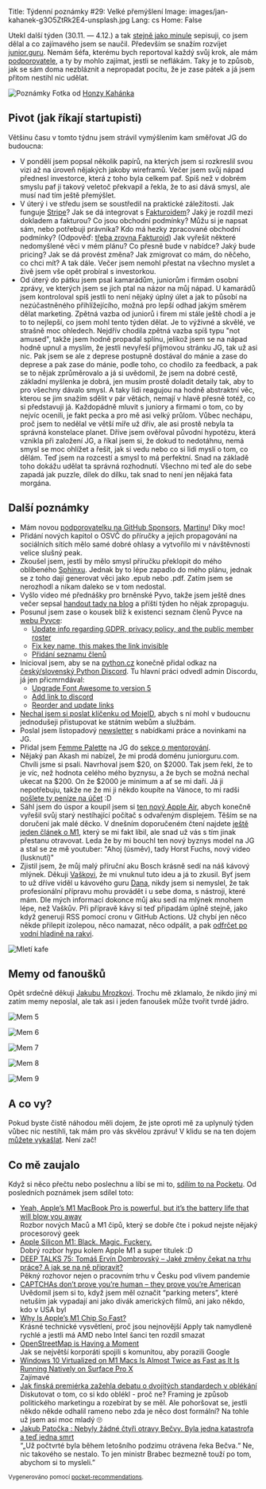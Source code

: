 Title: Týdenní poznámky #29: Velké přemýšlení
Image: images/jan-kahanek-g3O5ZtRk2E4-unsplash.jpg
Lang: cs
Home: False


Utekl další týden (30.11. — 4.12.) a tak [stejně jako minule]({filename}2020-11-27_tydenni-poznamky-28-prednasky.md) sepisuji, co jsem dělal a co zajímavého jsem se naučil. Především se snažím rozvíjet [junior.guru](https://junior.guru/). Nemám šéfa, kterému bych reportoval každý svůj krok, ale mám [podporovatele](https://junior.guru/donate/), a ty by mohlo zajímat, jestli se neflákám. Taky je to způsob, jak se sám doma nezbláznit a nepropadat pocitu, že je zase pátek a já jsem přitom nestihl nic udělat.

![Poznámky]({static}/images/jan-kahanek-g3O5ZtRk2E4-unsplash.jpg)
Fotka od [Honzy Kahánka](https://unsplash.com/@honza_kahanek)


## Pivot (jak říkají startupisti)

Většinu času v tomto týdnu jsem strávil vymýšlením kam směřovat JG do budoucna:

- V pondělí jsem popsal několik papírů, na kterých jsem si rozkreslil svou vizi až na úroveň nějakých jakoby wireframů. Večer jsem svůj nápad přednesl investorce, která z toho byla celkem paf. Spíš než v dobrém smyslu paf ji takový veletoč překvapil a řekla, že to asi dává smysl, ale musí nad tím ještě přemýšlet.
- V úterý i ve středu jsem se soustředil na praktické záležitosti. Jak funguje [Stripe](https://stripe.com/en-cz)? Jak se dá integrovat s [Fakturoidem](https://www.fakturoid.cz/)? Jaký je rozdíl mezi dokladem a fakturou? Co jsou obchodní podmínky? Můžu si je napsat sám, nebo potřebuji právníka? Kdo má hezky zpracované obchodní podmínky? (Odpověď: [třeba zrovna Fakturoid](https://www.fakturoid.cz/obchodni-podminky)) Jak vyřešit některé nedomyšlené věci v mém plánu? Co přesně bude v nabídce? Jaký bude pricing? Jak se dá provést změna? Jak zmigrovat co mám, do něčeho, co chci mít? A tak dále. Večer jsem nemohl přestat na všechno myslet a živě jsem vše opět probíral s investorkou.
- Od úterý do pátku jsem psal kamarádům, juniorům i firmám osobní zprávy, ve kterých jsem se jich ptal na názor na můj nápad. U kamarádů jsem kontroloval spíš jestli to není nějaký úplný úlet a jak to působí na nezúčastněného přihlížejícího, možná pro lepší odhad jakým směrem dělat marketing. Zpětná vazba od juniorů i firem mi stále ještě chodí a je to to nejlepší, co jsem mohl tento týden dělat. Je to výživné a skvělé, ve strašně moc ohledech. Nejdřív chodila zpětná vazba spíš typu "not amused", takže jsem hodně propadal splínu, jelikož jsem se na nápad hodně upnul a myslím, že jestli nevyřeší příjmovou stránku JG, tak už asi nic. Pak jsem se ale z deprese postupně dostával do mánie a zase do deprese a pak zase do mánie, podle toho, co chodilo za feedback, a pak se to nějak zprůměrovalo a já si uvědomil, že jsem na dobré cestě, základní myšlenka je dobrá, jen musím prostě doladit detaily tak, aby to pro všechny dávalo smysl. A taky lidi reagujou na hodně abstraktní věc, kterou se jim snažím sdělit v pár větách, nemají v hlavě přesně totéž, co si představuji já. Každopádně mluvit s juniory a firmami o tom, co by nejvíc ocenili, je fakt pecka a pro mě asi velký průlom. Vůbec nechápu, proč jsem to nedělal ve větší míře už dřív, ale asi prostě nebyla ta správná konstelace planet. Dříve jsem ověřoval původní hypotézu, která vznikla při založení JG, a říkal jsem si, že dokud to nedotáhnu, nemá smysl se moc ohlížet a řešit, jak si vedu nebo co si lidi myslí o tom, co dělám. Teď jsem na rozcestí a smysl to má perfektní. Snad na základě toho dokážu udělat ta správná rozhodnutí. Všechno mi teď ale do sebe zapadá jak puzzle, dílek do dílku, tak snad to není jen nějaká fata morgána.


## Další poznámky

- Mám novou [podporovatelku na GitHub Sponsors](https://github.com/sponsors/honzajavorek/), [Martinu](https://github.com/MartinaHytychova)! Díky moc!
- Přidání nových kapitol o OSVČ do příručky a jejich propagování na sociálních sítích mělo samé dobré ohlasy a vytvořilo mi v návštěvnosti velice slušný peak.
- Zkoušel jsem, jestli by mělo smysl příručku překlopit do mého oblíbeného [Sphinxu](https://www.sphinx-doc.org/). Jednak by to lépe zapadlo do mého plánu, jednak se z toho dají generovat věci jako .epub nebo .pdf. Zatím jsem se nerozhodl a nikam daleko se v tom nedostal.
- Vyšlo video mé přednášky pro brněnské Pyvo, takže jsem ještě dnes večer sepsal [handout tady na blog]({filename}2020-12-04_tips-tricks-on-how-to-get-your-first-job-in-tech.md) a příští týden ho nějak zpropaguju.
- Posunul jsem zase o kousek blíž k existenci seznam členů Pyvce na [webu Pyvce](https://pyvec.org/):
    - [Update info regarding GDPR, privacy policy, and the public member roster](https://github.com/pyvec/docs.pyvec.org/pull/178)
    - [Fix key name, this makes the link invisible](https://github.com/pyvec/pyvec.org/pull/189)
    - [Přidání seznamu členů](https://github.com/pyvec/pyvec.org/pull/190)
- Inicioval jsem, aby se na [python.cz](https://python.cz/) konečně přidal odkaz na [český/slovenský Python Discord](https://discord.gg/yUbgArVAyF). Tu hlavní práci odvedl admin Discordu, já jen přicmrndával:
    - [Upgrade Font Awesome to version 5](https://github.com/pyvec/python.cz/pull/447)
    - [Add link to discord](https://github.com/pyvec/python.cz/pull/448)
    - [Reorder and update links](https://github.com/pyvec/python.cz/pull/449)
- [Nechal jsem si poslat klíčenku od MojeID](https://www.mojeid.cz/cs/proc-mojeid/pristup-ke-sluzbam-verejne-spravy/), abych s ní mohl v budoucnu jednodušeji přistupovat ke státním webům a službám.
- Poslal jsem listopadový [newsletter](http://eepurl.com/gyG8Bb) s nabídkami práce a novinkami na JG.
- Přidal jsem [Femme Palette](https://www.femmepalette.com/) na JG do [sekce o mentorování](https://junior.guru/practice/#mentors).
- Nějaký pan Akash mi nabízel, že mi prodá doménu juniorguru.com. Chvíli jsme si psali. Navrhoval jsem $20, on $2000. Tak jsem řekl, že to je víc, než hodnota celého mého byznysu, a že bych se možná nechal ukecat na $200. On že $2000 je minimum a ať se mi daří. Já ji nepotřebuju, takže ne že mi ji někdo koupíte na Vánoce, to mi radši [pošlete ty peníze na účet](https://junior.guru/donate/) :D
- Sáhl jsem do úspor a koupil jsem si [ten nový Apple Air](https://www.apple.com/shop/buy-mac/macbook-air), abych konečně vyřešil svůj starý nestíhající počítač s odvařeným displejem. Těším se na doručení jak malé děcko. V dnešním doporučeném čtení najdete [ještě jeden článek o M1](https://debugger.medium.com/why-is-apples-m1-chip-so-fast-3262b158cba2), který se mi fakt líbil, ale snad už vás s tím jinak přestanu otravovat. Leda že by mi bouchl ten nový byznys model na JG a stal se ze mě youtuber: "Ahoj (úsměv), tady Horst Fuchs, nový video (lusknutí)"
- Zjistil jsem, že můj malý příruční aku Bosch krásně sedí na náš kávový mlýnek. Děkuji [Vaškovi](https://github.com/vasekch), že mi vnuknul tuto ideu a já to zkusil. Byť jsem to už dříve viděl u kávového guru [Dana](https://coreskill.tech/), nikdy jsem si nemyslel, že tak profesionální přípravu mohu provádět i u sebe doma, s nástroji, které mám. Dle mých informací dokonce můj aku sedí na mlýnek mnohem lépe, než Vaškův. Při přípravě kávy si teď připadám úplně stejně, jako když generuji RSS pomocí cronu v GitHub Actions. Už chybí jen něco někde přilepit izolepou, něco namazat, něco odpálit, a pak [odfrčet po vodní hladině na rakvi](https://www.youtube.com/watch?v=LTWEh2mcdsg).

![Mletí kafe]({static}/images/bosch.jpg)


## Memy od fanoušků

Opět srdečně děkuji [Jakubu Mrozkovi](http://www.svetpatritemcoseneposerou.cz/). Trochu mě zklamalo, že nikdo jiný mi zatím memy neposlal, ale tak asi i jeden fanoušek může tvořit tvrdé jádro.

![Mem 5]({static}/images/mem05.jpg)

![Mem 6]({static}/images/mem06.jpg)

![Mem 7]({static}/images/mem07.jpg)

![Mem 8]({static}/images/mem08.jpg)

![Mem 9]({static}/images/mem09.jpg)


## A co vy?

Pokud byste čistě náhodou měli dojem, že jste oproti mě za uplynulý týden vůbec nic nestihli, tak mám pro vás skvělou zprávu! V klidu se na ten dojem [můžete vykašlat]({filename}2020-06-04_neni-to-zavod.md). Není zač!


## Co mě zaujalo

Když si něco přečtu nebo poslechnu a líbí se mi to, [sdílím to na Pocketu](https://getpocket.com/@honzajavorek). Od posledních poznámek jsem sdílel toto:

- [Yeah, Apple’s M1 MacBook Pro is powerful, but it’s the battery life that will blow you away](https://techcrunch.com/2020/11/17/yeah-apples-m1-macbook-pro-is-powerful-but-its-the-battery-life-that-will-blow-you-away/?guccounter=1&guce_referrer=aHR0cHM6Ly90LmNvL2ZjNTJnVHRyRDI_YW1wPTE&guce_referrer_sig=AQAAAMSo9e_nGQArO4BSNhn5i8c80YBf3cEnl7pi0EYXjL_TXt4GMQnqdim2SbzivR3FLJQdDxm1klTWVorxLCE7qzY7IOQhIO-UuWwIZLW35EpzpbMYcU9T_Rc4EY-AW9WHaD-JsZ2t_C1o3K_sWfte14U30U55CgnFznahMOlStpAg)<br>Rozbor nových Maců a M1 čipů, který se dobře čte i pokud nejste nějaký procesorový geek
- [Apple Silicon M1: Black. Magic. Fuckery.](https://singhkays.com/blog/apple-silicon-m1-black-magic/)<br>Dobrý rozbor hypu kolem Apple M1 a super titulek :D
- [DEEP TALKS 75: Tomáš Ervín Dombrovský – Jaké změny čekat na trhu práce? A jak se na ně připravit?](https://m.youtube.com/watch?v=_Vci8EbKTVM)<br>Pěkný rozhovor nejen o pracovním trhu v Česku pod vlivem pandemie
- [CAPTCHAs don’t prove you’re human – they prove you’re American](https://shkspr.mobi/blog/2017/11/captchas-dont-prove-youre-human-they-prove-youre-american/)<br>Uvědomil jsem si to, když jsem měl označit “parking meters”, které netuším jak vypadají ani jako divák amerických filmů, ani jako někdo, kdo v USA byl
- [Why Is Apple’s M1 Chip So Fast?](https://erik-engheim.medium.com/why-is-apples-m1-chip-so-fast-3262b158cba2)<br>Krásné technické vysvětlení, proč jsou nejnovější Apply tak namydleně rychlé a jestli má AMD nebo Intel šanci ten rozdíl smazat
- [OpenStreetMap is Having a Moment](https://joemorrison.medium.com/openstreetmap-is-having-a-moment-dcc7eef1bb01)<br>Jak se největší korporáti spojili s komunitou, aby porazili Google
- [Windows 10 Virtualized on M1 Macs Is Almost Twice as Fast as It Is Running Natively on Surface Pro X](https://daringfireball.net/linked/2020/12/02/windows-10-on-m1-macs)<br>Zajímavé
- [Jak finská premiérka zažehla debatu o dvojitých standardech v oblékání](http://markething.cz/finsko-premierka-photoshoot)<br>Diskutovat o tom, co si kdo oblékl - proč ne? Framing je způsob politického marketingu a rozebírat by se měl. Ale pohoršovat se, jestli někdo někde odhalil rameno nebo zda je něco dost formální? Na tohle už jsem asi moc mladý 🙄
- [Jakub Patočka : Nebyly žádné čtyři otravy Bečvy. Byla jedna katastrofa a teď jedna smrt](https://t.co/bJBvkFFdPC?ssr=true)<br>“„Už počtvrté byla během letošního podzimu otrávena řeka Bečva.“ Ne, nic takového se nestalo. To jen ministr Brabec bezmezně touží po tom, abychom si to mysleli.”

<small>Vygenerováno pomocí <a href="https://pypi.org/project/pocket-recommendations/">pocket-recommendations</a>.</small>
